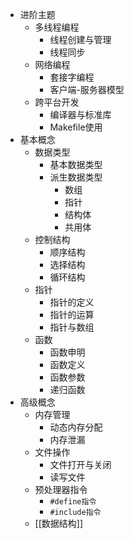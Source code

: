 - 进阶主题
	- 多线程编程
		- 线程创建与管理
		- 线程同步
	- 网络编程
		- 套接字编程
		- 客户端-服务器模型
	- 跨平台开发
		- 编译器与标准库
		- Makefile使用
- 基本概念
	- 数据类型
		- 基本数据类型
		- 派生数据类型
			- 数组
			- 指针
			- 结构体
			- 共用体
	- 控制结构
		- 顺序结构
		- 选择结构
		- 循环结构
	- 指针
		- 指针的定义
		- 指针的运算
		- 指针与数组
	- 函数
		- 函数申明
		- 函数定义
		- 函数参数
		- 递归函数
- 高级概念
	- 内存管理
		- 动态内存分配
		- 内存泄漏
	- 文件操作
		- 文件打开与关闭
		- 读写文件
	- 预处理器指令
		- `#define指令`
		- `#include指令`
	- [[数据结构]]